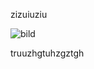 <!DOCTYPE html>
<html>
<head>
<meta charset="utf-8">
<meta name="viewport" content="width=device-width, initial-scale=1.0">
<title>600_Abfragen_erstellen.md</title>
<link rel="stylesheet" href="https://stackedit.io/res-min/themes/base.css" />
<script type="text/javascript" src="https://cdn.mathjax.org/mathjax/latest/MathJax.js?config=TeX-AMS_HTML"></script>
</head>
<body><div class="container"><p>zizuiuziu</p>

<p><img src="http://xpecto.github.io/docs/img/img_1421156346149.png" alt="bild" title=""></p>

<p>truuzhgtuhzgztgh</p></div></body>
</html>
